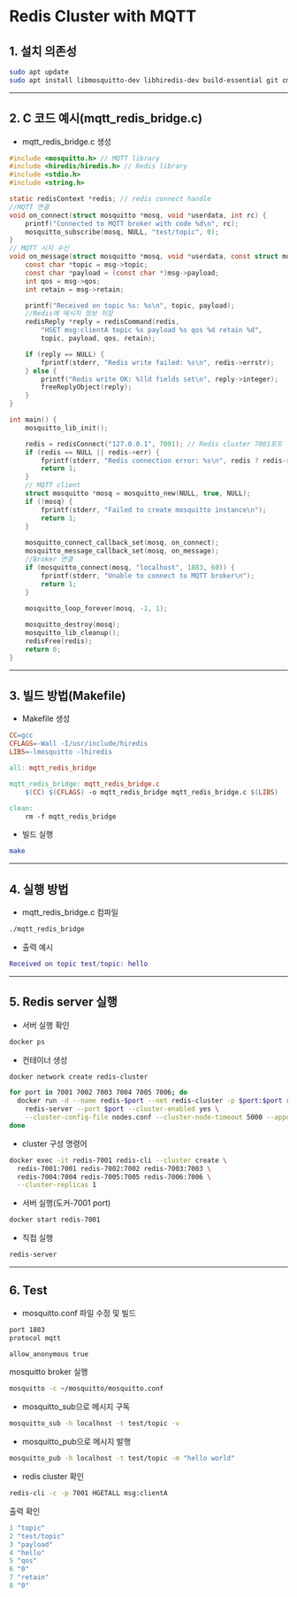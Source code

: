 # Redis Cluster with MQTT

## 1. 설치 의존성
```bash
sudo apt update
sudo apt install libmosquitto-dev libhiredis-dev build-essential git cmake
```
---
## 2. C 코드 예시(mqtt_redis_bridge.c)
- mqtt_redis_bridge.c 생성
```c
#include <mosquitto.h> // MQTT library
#include <hiredis/hiredis.h> // Redis library
#include <stdio.h>
#include <string.h>

static redisContext *redis; // redis connect handle
//MQTT 연결
void on_connect(struct mosquitto *mosq, void *userdata, int rc) { 
    printf("Connected to MQTT broker with code %d\n", rc);
    mosquitto_subscribe(mosq, NULL, "test/topic", 0);
}
// MQTT 시지 수신
void on_message(struct mosquitto *mosq, void *userdata, const struct mosquitto_message *msg) {
    const char *topic = msg->topic;
    const char *payload = (const char *)msg->payload;
    int qos = msg->qos;
    int retain = msg->retain;

    printf("Received on topic %s: %s\n", topic, payload);
    //Redis에 메시지 정보 저장
    redisReply *reply = redisCommand(redis,
        "HSET msg:clientA topic %s payload %s qos %d retain %d",
        topic, payload, qos, retain);

    if (reply == NULL) {
        fprintf(stderr, "Redis write failed: %s\n", redis->errstr);
    } else {
        printf("Redis write OK: %lld fields set\n", reply->integer);
        freeReplyObject(reply);
    }
}

int main() {
    mosquitto_lib_init();

    redis = redisConnect("127.0.0.1", 7001); // Redis cluster 7001포트  노드
    if (redis == NULL || redis->err) {
        fprintf(stderr, "Redis connection error: %s\n", redis ? redis->errstr : "NULL");
        return 1;
    }
    // MQTT client
    struct mosquitto *mosq = mosquitto_new(NULL, true, NULL);
    if (!mosq) {
        fprintf(stderr, "Failed to create mosquitto instance\n");
        return 1;
    }
    
    mosquitto_connect_callback_set(mosq, on_connect);
    mosquitto_message_callback_set(mosq, on_message);
    //Broker 연결
    if (mosquitto_connect(mosq, "localhost", 1883, 60)) {
        fprintf(stderr, "Unable to connect to MQTT broker\n");
        return 1;
    }
    
    mosquitto_loop_forever(mosq, -1, 1);

    mosquitto_destroy(mosq);
    mosquitto_lib_cleanup();
    redisFree(redis);
    return 0;
}
```
---
## 3. 빌드 방법(Makefile)
- Makefile 생성
```makefile
CC=gcc
CFLAGS=-Wall -I/usr/include/hiredis
LIBS=-lmosquitto -lhiredis

all: mqtt_redis_bridge

mqtt_redis_bridge: mqtt_redis_bridge.c
	$(CC) $(CFLAGS) -o mqtt_redis_bridge mqtt_redis_bridge.c $(LIBS)

clean:
	rm -f mqtt_redis_bridge
```

- 빌드 실행
```bash
make
```
---
## 4. 실행 방법
- mqtt_redis_bridge.c 컴파일
```bash
./mqtt_redis_bridge
```

- 출력 예시
```m
Received on topic test/topic: hello
```
---
## 5. Redis server 실행 
- 서버 실행 확인
```bash
docker ps
```

- 컨테이너 생성 
```bash
docker network create redis-cluster

for port in 7001 7002 7003 7004 7005 7006; do
  docker run -d --name redis-$port --net redis-cluster -p $port:$port redis \
    redis-server --port $port --cluster-enabled yes \
    --cluster-config-file nodes.conf --cluster-node-timeout 5000 --appendonly yes
done
```

- cluster 구성 명령어
```bash
docker exec -it redis-7001 redis-cli --cluster create \
  redis-7001:7001 redis-7002:7002 redis-7003:7003 \
  redis-7004:7004 redis-7005:7005 redis-7006:7006 \
  --cluster-replicas 1
```

- 서버 실행(도커-7001 port)
```bash
docker start redis-7001
```

- 직접 실행
```bash
redis-server
```
---
## 6. Test
- mosquitto.conf 파일 수정 및 빌드
```bash
port 1883
protocol mqtt

allow_anonymous true
```

mosquitto broker 실행
```bash
mosquitto -c ~/mosquitto/mosquitto.conf
```


- mosquitto_sub으로 메시지 구독
```bash
mosquitto_sub -h localhost -t test/topic -v
```

- mosquitto_pub으로 메시지 발행
```bash
mosquitto_pub -h localhost -t test/topic -m "hello world"
```

- redis cluster 확인
```bash
redis-cli -c -p 7001 HGETALL msg:clientA
```

출력 확인
```m
1 "topic"
2 "test/topic"
3 "payload"
4 "hello"
5 "qos"
6 "0"
7 "retain"
8 "0"
```
